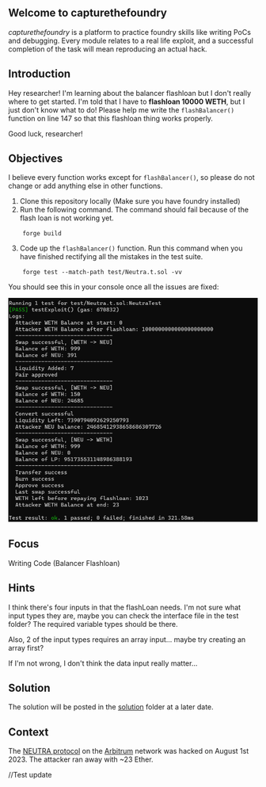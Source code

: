## Welcome to capturethefoundry

_capturethefoundry_ is a platform to practice foundry skills like writing PoCs and debugging. Every module relates to a real life exploit, and a successful completion of the task will mean reproducing an actual hack.

## Introduction

Hey researcher! I'm learning about the balancer flashloan but I don't really where to get started. I'm told that I have to **flashloan 10000 WETH**, but I just don't know what to do! Please help me write the `flashBalancer()` function on line 147 so that this flashloan thing works properly.

Good luck, researcher!

## Objectives

I believe every function works except for `flashBalancer()`, so please do not change or add anything else in other functions. 

1. Clone this repository locally (Make sure you have foundry installed)
2. Run the following command. The command should fail because of the flash loan is not working yet.  

```
    forge build
```
3. Code up the `flashBalancer()` function. Run this command when you have finished rectifying all the mistakes in the test suite.

```
    forge test --match-path test/Neutra.t.sol -vv
```

You should see this in your console once all the issues are fixed:

![Sucessful Test](images/neutra.png)

## Focus

Writing Code (Balancer Flashloan)

## Hints

I think there's four inputs in that the flashLoan needs. I'm not sure what input types they are, maybe you can check the interface file in the test folder? The required variable types should be there. 

Also, 2 of the input types requires an array input... maybe try creating an array first?

If I'm not wrong, I don't think the data input really matter...

## Solution

The solution will be posted in the [solution](https://github.com/capturethefoundry/neutra/tree/main/solution/Neutra.t.sol) folder at a later date.

## Context

The [NEUTRA protocol](https://twitter.com/phalcon_xyz/status/1686654241111429120) on the [Arbitrum](https://arbiscan.io/tx/0x6301d4c9f7ac1c96a65e83be6ea2fff5000f0b1939ad24955e40890bd9fe6122) network was hacked on August 1st 2023. The attacker ran away with ~23 Ether.

//Test update